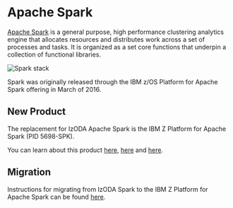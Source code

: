 # Apache Spark

[Apache Spark](https://spark.apache.org/) is a general purpose, high performance clustering analytics engine that allocates resources and distributes work across a set of processes and tasks. It is organized as a set core functions that underpin a collection of functional libraries.

![Spark stack](../../img/spark-stack.png "Spark Stack")

Spark was originally released through the IBM z/OS Platform for Apache Spark offering in March of 2016.

## New Product

The replacement for IzODA Apache Spark is the IBM Z Platform for Apache Spark (PID 5698-SPK).

You can learn about this product [here](https://www.ibm.com/support/z-content-solutions/journey-to-open-data-analytics/),
[here](https://www.ibm.com/support/z-content-solutions/journey-to-open-data-analytics/) and [here](https://www.ibm.com/docs/en/zpas/1.1.0).

## Migration

Instructions for migrating from IzODA Spark to the IBM Z Platform for Apache Spark can be found [here](./IzODA_Spark_to_IBM_Z_Platform_for_Apache_Spark.pdf).
